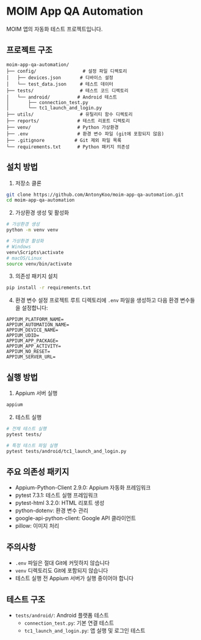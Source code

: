 # MOIM App QA Automation

MOIM 앱의 자동화 테스트 프로젝트입니다.

## 프로젝트 구조

```
moim-app-qa-automation/
├── config/                 # 설정 파일 디렉토리
│   ├── devices.json       # 디바이스 설정
│   └── test_data.json     # 테스트 데이터
├── tests/                 # 테스트 코드 디렉토리
│   └── android/          # Android 테스트
│       ├── connection_test.py
│       └── tc1_launch_and_login.py
├── utils/                 # 유틸리티 함수 디렉토리
├── reports/              # 테스트 리포트 디렉토리
├── venv/                 # Python 가상환경
├── .env                  # 환경 변수 파일 (git에 포함되지 않음)
├── .gitignore           # Git 제외 파일 목록
└── requirements.txt      # Python 패키지 의존성
```

## 설치 방법

1. 저장소 클론
```bash
git clone https://github.com/AntonyKoo/moim-app-qa-automation.git
cd moim-app-qa-automation
```

2. 가상환경 생성 및 활성화
```bash
# 가상환경 생성
python -m venv venv

# 가상환경 활성화
# Windows
venv\Scripts\activate
# macOS/Linux
source venv/bin/activate
```

3. 의존성 패키지 설치
```bash
pip install -r requirements.txt
```

4. 환경 변수 설정
프로젝트 루트 디렉토리에 `.env` 파일을 생성하고 다음 환경 변수들을 설정합니다:
```
APPIUM_PLATFORM_NAME=
APPIUM_AUTOMATION_NAME=
APPIUM_DEVICE_NAME=
APPIUM_UDID=
APPIUM_APP_PACKAGE=
APPIUM_APP_ACTIVITY=
APPIUM_NO_RESET=
APPIUM_SERVER_URL=
```

## 실행 방법

1. Appium 서버 실행
```bash
appium
```

2. 테스트 실행
```bash
# 전체 테스트 실행
pytest tests/

# 특정 테스트 파일 실행
pytest tests/android/tc1_launch_and_login.py
```

## 주요 의존성 패키지

- Appium-Python-Client 2.9.0: Appium 자동화 프레임워크
- pytest 7.3.1: 테스트 실행 프레임워크
- pytest-html 3.2.0: HTML 리포트 생성
- python-dotenv: 환경 변수 관리
- google-api-python-client: Google API 클라이언트
- pillow: 이미지 처리

## 주의사항

- `.env` 파일은 절대 Git에 커밋하지 않습니다
- `venv` 디렉토리도 Git에 포함되지 않습니다
- 테스트 실행 전 Appium 서버가 실행 중이어야 합니다

## 테스트 구조

- `tests/android/`: Android 플랫폼 테스트
  - `connection_test.py`: 기본 연결 테스트
  - `tc1_launch_and_login.py`: 앱 실행 및 로그인 테스트 
